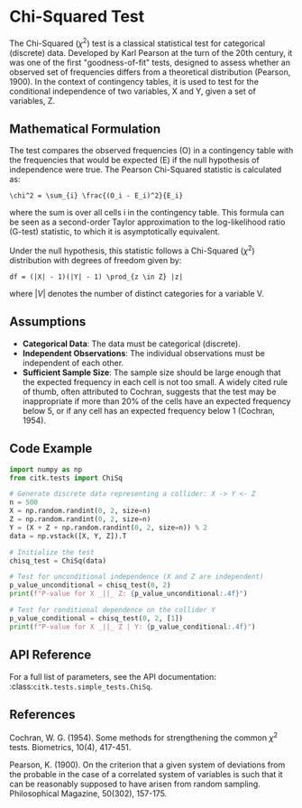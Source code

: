 # Chi-Squared Test

The Chi-Squared ($\chi^2$) test is a classical statistical test for categorical (discrete) data. Developed by Karl Pearson at the turn of the 20th century, it was one of the first "goodness-of-fit" tests, designed to assess whether an observed set of frequencies differs from a theoretical distribution (Pearson, 1900). In the context of contingency tables, it is used to test for the conditional independence of two variables, X and Y, given a set of variables, Z.

## Mathematical Formulation

The test compares the observed frequencies (O) in a contingency table with the frequencies that would be expected (E) if the null hypothesis of independence were true. The Pearson Chi-Squared statistic is calculated as:

```{math}
\chi^2 = \sum_{i} \frac{(O_i - E_i)^2}{E_i}
```

where the sum is over all cells i in the contingency table. This formula can be seen as a second-order Taylor approximation to the log-likelihood ratio (G-test) statistic, to which it is asymptotically equivalent.

Under the null hypothesis, this statistic follows a Chi-Squared ($\chi^2$) distribution with degrees of freedom given by:

```{math}
df = (|X| - 1)(|Y| - 1) \prod_{z \in Z} |z|
```

where $|V|$ denotes the number of distinct categories for a variable V.

## Assumptions

- **Categorical Data**: The data must be categorical (discrete).
- **Independent Observations**: The individual observations must be independent of each other.
- **Sufficient Sample Size**: The sample size should be large enough that the expected frequency in each cell is not too small. A widely cited rule of thumb, often attributed to Cochran, suggests that the test may be inappropriate if more than 20% of the cells have an expected frequency below 5, or if any cell has an expected frequency below 1 (Cochran, 1954).

## Code Example

```python
import numpy as np
from citk.tests import ChiSq

# Generate discrete data representing a collider: X -> Y <- Z
n = 500
X = np.random.randint(0, 2, size=n)
Z = np.random.randint(0, 2, size=n)
Y = (X + Z + np.random.randint(0, 2, size=n)) % 2
data = np.vstack([X, Y, Z]).T

# Initialize the test
chisq_test = ChiSq(data)

# Test for unconditional independence (X and Z are independent)
p_value_unconditional = chisq_test(0, 2)
print(f"P-value for X _||_ Z: {p_value_unconditional:.4f}")

# Test for conditional dependence on the collider Y
p_value_conditional = chisq_test(0, 2, [1])
print(f"P-value for X _||_ Z | Y: {p_value_conditional:.4f}")
```

## API Reference

For a full list of parameters, see the API documentation: :class:`citk.tests.simple_tests.ChiSq`.

## References

Cochran, W. G. (1954). Some methods for strengthening the common $\chi^2$ tests. Biometrics, 10(4), 417-451.

Pearson, K. (1900). On the criterion that a given system of deviations from the probable in the case of a correlated system of variables is such that it can be reasonably supposed to have arisen from random sampling. Philosophical Magazine, 50(302), 157-175. 